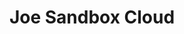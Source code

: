 ---
title: Joe Sandbox Cloud
description: Automated Malware Analysis.
url: https://www.joesandbox.com/
image:
    # url: '/assets/images/cafe.png'
    # alt: 'Cafe'
tags: ['malware']
pubDate: 2023-11-17
draft: false
---
